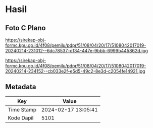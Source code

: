 # Hasil

## Foto C Plano

https://sirekap-obj-formc.kpu.go.id/4f08/pemilu/pdpr/51/08/04/20/17/5108042017019-20240214-231012--6dc78537-df34-447e-9bbb-6999b445862d.jpg

https://sirekap-obj-formc.kpu.go.id/4f08/pemilu/pdpr/51/08/04/20/17/5108042017019-20240214-234152--cb033e2f-e5d5-49c2-8e3d-c2054fe14921.jpg


## Metadata

| Key        | Value               |
| ---------- | ------------------- |
| Time Stamp | 2024-02-17 13:05:41 |
| Kode Dapil | 5101                |



